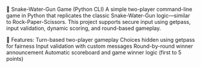 🐍 Snake-Water-Gun Game (Python CLI)
A simple two-player command-line game in Python that replicates the classic Snake-Water-Gun logic—similar to Rock-Paper-Scissors. This project supports secure input using getpass, input validation, dynamic scoring, and round-based gameplay.

🔹 Features:
Turn-based two-player gameplay
Choices hidden using getpass for fairness
Input validation with custom messages
Round-by-round winner announcement
Automatic scoreboard and game winner logic (first to 5 points)
